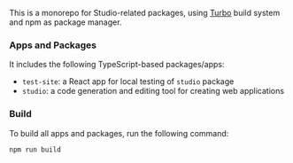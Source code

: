 This is a monorepo for Studio-related packages, using [Turbo](https://turbo.build/) build system and npm as package manager.

### Apps and Packages

It includes the following TypeScript-based packages/apps:

- `test-site`: a React app for local testing of `studio` package
- `studio`: a code generation and editing tool for creating web applications

### Build

To build all apps and packages, run the following command:

```
npm run build
```

